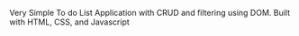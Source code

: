 Very Simple To do List Application with CRUD and filtering using DOM. Built with HTML, CSS, and Javascript
